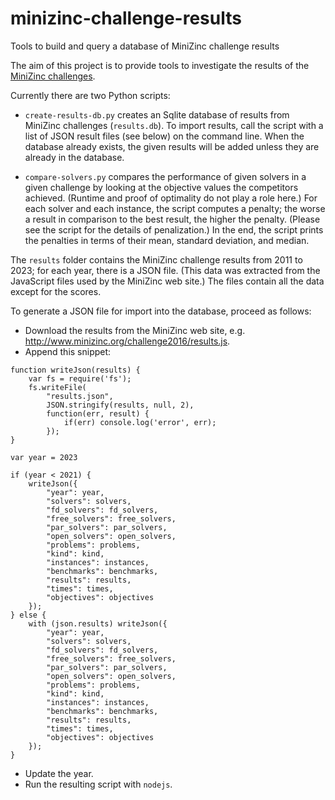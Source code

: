 # minizinc-challenge-results
Tools to build and query a database of MiniZinc challenge results

The aim of this project is to provide tools to investigate the results of the [MiniZinc challenges](http://www.minizinc.org/challenge.html).

Currently there are two Python scripts:

* `create-results-db.py` creates an Sqlite database of results from MiniZinc challenges (`results.db`). To import results, call the script with a list of JSON result files (see below) on the command line. When the database already exists, the given results will be added unless they are already in the database.

* `compare-solvers.py` compares the performance of given solvers in a given challenge by looking at the objective values the competitors achieved. (Runtime and proof of optimality do not play a role here.) For each solver and each instance, the script computes a penalty; the worse a result in comparison to the best result, the higher the penalty. (Please see the script for the details of penalization.) In the end, the script prints the penalties in terms of their mean, standard deviation, and median.

The `results` folder contains the MiniZinc challenge results from 2011 to 2023; for each year, there is a JSON file. (This data was extracted from the JavaScript files used by the MiniZinc web site.) The files contain all the data except for the scores.

To generate a JSON file for import into the database, proceed as follows:

* Download the results from the MiniZinc web site, e.g. http://www.minizinc.org/challenge2016/results.js.
* Append this snippet:

```
function writeJson(results) {
    var fs = require('fs');
    fs.writeFile(
        "results.json",
        JSON.stringify(results, null, 2),
        function(err, result) {
            if(err) console.log('error', err);
        });
}

var year = 2023

if (year < 2021) {
    writeJson({
        "year": year,
        "solvers": solvers,
        "fd_solvers": fd_solvers,
        "free_solvers": free_solvers,
        "par_solvers": par_solvers,
        "open_solvers": open_solvers,
        "problems": problems,
        "kind": kind,
        "instances": instances,
        "benchmarks": benchmarks,
        "results": results,
        "times": times,
        "objectives": objectives
    });
} else {
    with (json.results) writeJson({
        "year": year,
        "solvers": solvers,
        "fd_solvers": fd_solvers,
        "free_solvers": free_solvers,
        "par_solvers": par_solvers,
        "open_solvers": open_solvers,
        "problems": problems,
        "kind": kind,
        "instances": instances,
        "benchmarks": benchmarks,
        "results": results,
        "times": times,
        "objectives": objectives
    });
}
```

* Update the year.
* Run the resulting script with `nodejs`.
